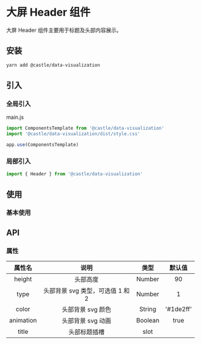 # 大屏 Header 组件

大屏 Header 组件主要用于标题及头部内容展示。

## 安装
```bash
yarn add @castle/data-visualization
```

## 引入

### 全局引入
main.js
```js
import ComponentsTemplate from '@castle/data-visualization'
import '@castle/data-visualization/dist/style.css'

app.use(ComponentsTemplate)
```
### 局部引入
```js
import { Header } from '@castle/data-visualization'
```

## 使用

### 基本使用

<demo src="./demos/BasicHeader.vue"></demo>

## API

### 属性

| 属性名 | 说明 |  类型  | 默认值 |
| :----: | :--: | :----: | :----: |
|  height  | 头部高度 | Number |  90  |
|  type  | 头部背景 svg 类型，可选值 1 和 2 | Number |  1  |
|  color  | 头部背景 svg 颜色 | String |  '#1de2ff'  |
|  animation  | 头部背景 svg 动画 | Boolean |  true  |
|  title  | 头部标题插槽 | slot |   |